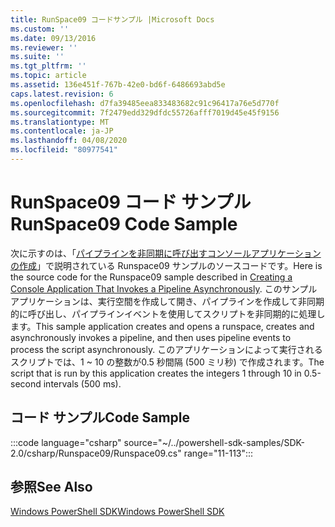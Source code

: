 ```yaml
---
title: RunSpace09 コードサンプル |Microsoft Docs
ms.custom: ''
ms.date: 09/13/2016
ms.reviewer: ''
ms.suite: ''
ms.tgt_pltfrm: ''
ms.topic: article
ms.assetid: 136e451f-767b-42e0-bd6f-6486693abd5e
caps.latest.revision: 6
ms.openlocfilehash: d7fa39485eea833483682c91c96417a76e5d770f
ms.sourcegitcommit: 7f2479edd329dfdc55726afff7019d45e45f9156
ms.translationtype: MT
ms.contentlocale: ja-JP
ms.lasthandoff: 04/08/2020
ms.locfileid: "80977541"
---
```

# <a name="runspace09-code-sample"></a><span data-ttu-id="cea2d-102">RunSpace09 コード サンプル</span><span class="sxs-lookup"><span data-stu-id="cea2d-102">RunSpace09 Code Sample</span></span>

<span data-ttu-id="cea2d-103">次に示すのは、「[パイプラインを非同期に呼び出すコンソールアプリケーションの作成](https://msdn.microsoft.com/198c1c94-2a06-457e-93ce-c0d910618e47)」で説明されている Runspace09 サンプルのソースコードです。</span><span class="sxs-lookup"><span data-stu-id="cea2d-103">Here is the source code for the Runspace09 sample described in [Creating a Console Application That Invokes a Pipeline Asynchronously](https://msdn.microsoft.com/198c1c94-2a06-457e-93ce-c0d910618e47).</span></span>
<span data-ttu-id="cea2d-104">このサンプルアプリケーションは、実行空間を作成して開き、パイプラインを作成して非同期的に呼び出し、パイプラインイベントを使用してスクリプトを非同期的に処理します。</span><span class="sxs-lookup"><span data-stu-id="cea2d-104">This sample application creates and opens a runspace, creates and asynchronously invokes a pipeline, and then uses pipeline events to process the script asynchronously.</span></span> <span data-ttu-id="cea2d-105">このアプリケーションによって実行されるスクリプトでは、1 ~ 10 の整数が0.5 秒間隔 (500 ミリ秒) で作成されます。</span><span class="sxs-lookup"><span data-stu-id="cea2d-105">The script that is run by this application creates the integers 1 through 10 in 0.5-second intervals (500 ms).</span></span>

## <a name="code-sample"></a><span data-ttu-id="cea2d-106">コード サンプル</span><span class="sxs-lookup"><span data-stu-id="cea2d-106">Code Sample</span></span>

:::code language="csharp" source="~/../powershell-sdk-samples/SDK-2.0/csharp/Runspace09/Runspace09.cs" range="11-113":::

## <a name="see-also"></a><span data-ttu-id="cea2d-107">参照</span><span class="sxs-lookup"><span data-stu-id="cea2d-107">See Also</span></span>

[<span data-ttu-id="cea2d-108">Windows PowerShell SDK</span><span class="sxs-lookup"><span data-stu-id="cea2d-108">Windows PowerShell SDK</span></span>](../windows-powershell-reference.md)
